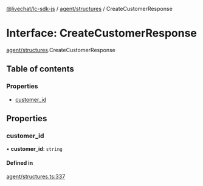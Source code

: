 [@livechat/lc-sdk-js](../README.md) / [agent/structures](../modules/agent_structures.md) / CreateCustomerResponse

# Interface: CreateCustomerResponse

[agent/structures](../modules/agent_structures.md).CreateCustomerResponse

## Table of contents

### Properties

- [customer\_id](agent_structures.CreateCustomerResponse.md#customer_id)

## Properties

### customer\_id

• **customer\_id**: `string`

#### Defined in

[agent/structures.ts:337](https://github.com/livechat/lc-sdk-js/blob/4da1eb6/src/agent/structures.ts#L337)
